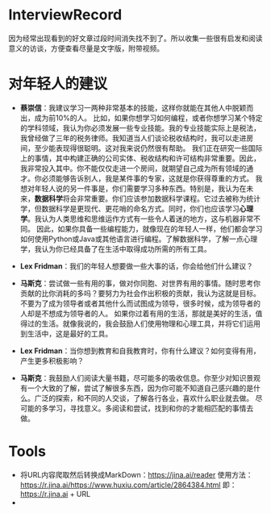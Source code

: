 # InterviewRecord
因为经常出现看到的好文章过段时间消失找不到了。所以收集一些很有启发和阅读意义的访谈，方便查看尽量是文字版，附带视频。

# 对年轻人的建议
- **蔡崇信**：我建议学习一两种非常基本的技能，这样你就能在其他人中脱颖而出，成为前10%的人。
比如，如果你想学习如何编程，或者你想学习某个特定的学科领域，我认为你必须发展一些专业技能。我的专业技能实际上是税法，我曾经做了三年的税务律师。我知道当人们谈论税收结构时，我可以走进房间，至少能表现得很聪明。这对我来说仍然很有帮助。
我们正在研究一些国际上的事情，其中构建正确的公司实体、税收结构和许可结构非常重要。因此，我非常投入其中。你不能仅仅走进一个房间，就期望自己成为所有领域的通才。你必须能够告诉别人，我是某件事的专家，这就是你获得尊重的方式。
我想对年轻人说的另一件事是，你们需要学习多种东西。特别是，我认为在未来，**数据科学**将会非常重要。你们应该参加数据科学课程。它过去被称为统计学，但数据科学是更现代、更花哨的命名方式。同时，你们也应该学习**心理学**。我认为人类思维和思维运作方式有一些令人着迷的地方，这与机器非常不同。
因此，如果你具备一些编程能力，就像现在的年轻人一样，他们都会学习如何使用Python或Java或其他语言进行编程。了解数据科学，了解一点心理学，我认为你已经具备了在生活中取得成功所需的所有工具。


- **Lex Fridman**：我们的年轻人想要做一些大事的话，你会给他们什么建议？
- **马斯克**：尝试做一些有用的事，做对你同胞、对世界有用的事情。随时思考你贡献的比你消耗的多吗？要努力为社会作出积极的贡献，我认为这就是目标。
不要为了成为领导者或者其他什么而试图成为领导，很多时候，成为领导者的人却是不想成为领导者的人。
如果你过着有用的生活，那就是美好的生活，值得过的生活。就像我说的，我会鼓励人们使用物理和心理工具，并将它们运用到生活中，这是最好的工具。
- **Lex Fridman**：当你想到教育和自我教育时，你有什么建议？如何变得有用，产生更多积极影响？
- **马斯克**：我鼓励人们阅读大量书籍，尽可能多的吸收信息。你至少对知识景观有一个大致的了解，尝试了解很多东西，因为你可能不知道自己感兴趣的是什么。广泛的探索，和不同的人交谈，了解各行各业，喜欢什么职业就去做。
尽可能的多学习，寻找意义。多阅读和尝试，找到和你的才能相匹配的事情去做。


# Tools
- 将URL内容爬取然后转换成MarkDown：https://jina.ai/reader 使用方法：https://r.jina.ai/https://www.huxiu.com/article/2864384.html 即：https://r.jina.ai + URL
- 
  